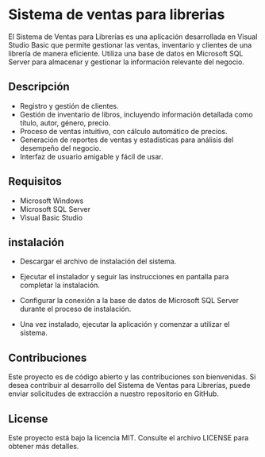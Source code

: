 
# Sistema de ventas para librerias

El Sistema de Ventas para Librerías es una aplicación desarrollada en Visual Studio Basic que permite gestionar las ventas, inventario y clientes de una librería de manera eficiente. Utiliza una base de datos en Microsoft SQL Server para almacenar y gestionar la información relevante del negocio.



## Descripción

- Registro y gestión de clientes.
- Gestión de inventario de libros, incluyendo información detallada como título, autor, género, precio.
- Proceso de ventas intuitivo, con cálculo automático de precios.
- Generación de reportes de ventas y estadísticas para análisis del desempeño del negocio.
- Interfaz de usuario amigable y fácil de usar.


## Requisitos
- Microsoft Windows
- Microsoft SQL Server
- Visual Basic Studio
## instalación
- Descargar el archivo de instalación del sistema.

- Ejecutar el instalador y seguir las instrucciones en pantalla para completar la instalación.

- Configurar la conexión a la base de datos de Microsoft SQL Server durante el proceso de instalación.

- Una vez instalado, ejecutar la aplicación y comenzar a utilizar el sistema.
    
## Contribuciones

Este proyecto es de código abierto y las contribuciones son bienvenidas. Si desea contribuir al desarrollo del Sistema de Ventas para Librerías, puede enviar solicitudes de extracción a nuestro repositorio en GitHub.


## License

Este proyecto está bajo la licencia MIT. Consulte el archivo LICENSE para obtener más detalles.

